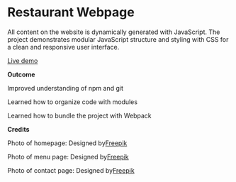 # Restaurant Webpage

All content on the website is dynamically generated with JavaScript.
The project demonstrates modular JavaScript structure and styling with CSS for a clean and responsive user interface.

<a href = "https://emreipekci.github.io/restaurant-page/">Live demo</a>

<p><strong>Outcome</strong></p>
<p>Improved understanding of npm and git</p>
<p>Learned how to organize code with modules</p>
<p>Learned how to bundle the project with Webpack</p>

<p><strong>Credits</strong></p>
<p>Photo of homepage: Designed by<a href = "https://www.freepik.com/free-ai-image/local-pizzeria-waiter-carrying-pizza-wooden-tray-customers-old-pizzeria-italian-street_137486882.htm#fromView=search&page=1&position=4&uuid=f5bf2e87-d206-4f2f-968b-e572c9fb84ad&query=pizza+restaurant">Freepik</a></p>
<p>Photo of menu page: Designed by<a href = "https://www.freepik.com/free-photo/wooden-table-with-pizzas-snacks-it_6143880.htm#fromView=search&page=1&position=14&uuid=c7129e18-439b-40ba-81b5-1ff50db5e79e&query=pizzas">Freepik</a></p>
<p>Photo of contact page: Designed by<a href = "https://www.freepik.com/free-photo/dinner-set-with-margherita-pizza-salad-pasta-wine_7607776.htm#fromView=search&page=2&position=16&uuid=f0172a81-6dac-472d-b389-4f44000d43db&query=italian+restaurant+table">Freepik</a></p>